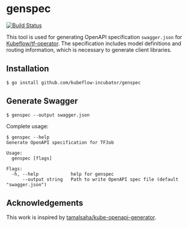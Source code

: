 # genspec

[![Build Status](https://travis-ci.org/kubeflow-incubator/genspec.svg?branch=master)](https://travis-ci.org/kubeflow-incubator/genspec)

This tool is used for generating OpenAPI specification `swagger.json` for [Kubeflow/tf-operator](https://github.com/kubeflow/tf-operator).
The specification includes model definitions and routing information, which is necessary to generate client libraries.

## Installation

```
$ go install github.com/kubeflow-incubator/genspec
```

## Generate Swagger

```
$ genspec --output swagger.json
```

Complete usage:

```
$ genspec --help
Generate OpenAPI specification for TFJob

Usage:
  genspec [flags]

Flags:
  -h, --help            help for genspec
      --output string   Path to write OpenAPI spec file (default "swagger.json")
```

## Acknowledgements

This work is inspired by [tamalsaha/kube-openapi-generator](https://github.com/tamalsaha/kube-openapi-generator).